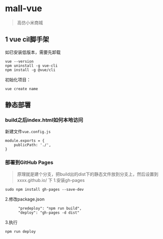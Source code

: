 # mall-vue
> 高仿小米商城

## 1 vue cil脚手架

如已安装低版本，需要先卸载

```
vue --version
npm uninstall -g vue-cli
npm install -g @vue/cli
```

初始化项目：
```
vue create name
```




## 静态部署
###  build之后index.html如何本地访问
新建文件`vue.config.js`
```
module.exports = {
    publicPath: './',
}
```

### 部署到GitHub Pages
> 原理就是建个分支，把build出的dist下的静态文件放到分支上，然后设置到xxxx.github.io/ 下
1.安装gh-pages
```
sudo npm install gh-pages --save-dev
```

2.修改package.json

```
      "predeploy": "npm run build",
      "deploy": "gh-pages -d dist"
```

3.执行
```
npm run deploy
```